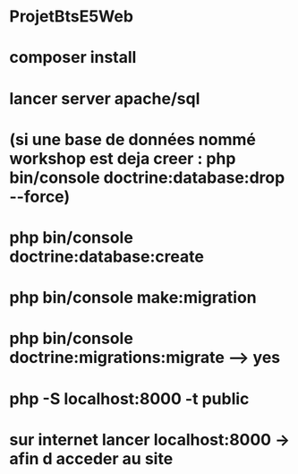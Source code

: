# ProjetBtsE5Web

# composer install
# lancer server apache/sql
# (si une base de données nommé workshop est deja creer : php bin/console doctrine:database:drop --force)
# php bin/console doctrine:database:create
# php bin/console make:migration
# php bin/console doctrine:migrations:migrate	--> yes


# php -S localhost:8000 -t public
# sur internet lancer localhost:8000  -> afin d acceder au site

